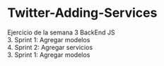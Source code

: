 # Twitter-Adding-Services
Ejercicio de la semana 3 BackEnd JS
<br>
3. Sprint 1: Agregar modelos<br>
4. Sprint 2: Agregar servicios<br>
3. Sprint 1: Agregar modelos<br>
